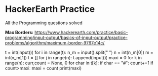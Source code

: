 # HackerEarth Practice
All the Programming questions solved

**Max Borders:**
https://www.hackerearth.com/practice/basic-programming/input-output/basics-of-input-output/practice-problems/algorithm/maximum-border-9767e14c/

t = int(input())
for i in range(t):
    n_m = input().split(" ")
    n = int(n_m[0])
    m = int(n_m[1])
    t = []
    for j in range(n):
        t.append(input())
    maxi = 0
    for k in range(n):
        curr,count = None, 0
        for char in t[k]:
            if char == "#":
                count+=1
        if count>maxi:
            maxi = count
    print(maxi)
